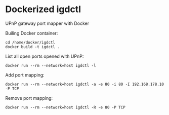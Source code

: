 # Dockerized igdctl
UPnP gateway port mapper with Docker

Builing Docker container:

    cd /home/docker/igdctl
    docker build -t igdctl .


List all open ports opened with UPnP:

    docker run --rm --network=host igdctl -l


Add port mapping:

    docker run --rm --network=host igdctl -a -e 80 -i 80 -I 192.168.178.10 -P TCP


Remove port mapping:

    docker run --rm --network=host igdctl -R -e 80 -P TCP
